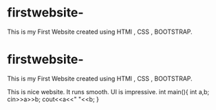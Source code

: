 # firstwebsite-
This is my First Website created using HTMl , CSS , BOOTSTRAP.

# firstwebsite-
This is my First Website created using HTMl , CSS , BOOTSTRAP.

This is nice website. It runs smooth. UI is impressive.
 int main(){
    int a,b;
    cin>>a>>b;
    cout<<a<<" "<<b;
 }
